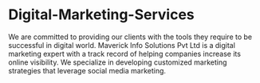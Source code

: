 # Digital-Marketing-Services
We are committed to providing our clients with the tools they require to be successful in digital world. Maverick Info Solutions Pvt Ltd is a digital marketing expert with a track record of helping companies increase its online visibility. We specialize in developing customized marketing strategies that leverage social media marketing.
